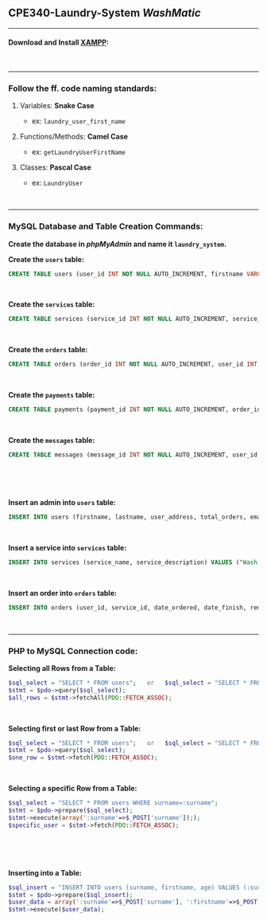 ## CPE340-Laundry-System _WashMatic_
---

#### Download and Install [XAMPP](https://www.apachefriends.org/ "Apache Friends"):

<br>

---

### Follow the ff. code naming standards:

1. Variables: **Snake Case**
    * ex: `laundry_user_first_name`

1. Functions/Methods: **Camel Case**
    * ex: `getLaundryUserFirstName`

1. Classes: **Pascal Case**
    * ex: `LaundryUser`

<br/>

---
### MySQL Database and Table Creation Commands:

**Create the database in _phpMyAdmin_ and name it `laundry_system`.**

**Create the `users` table:**
```sql
CREATE TABLE users (user_id INT NOT NULL AUTO_INCREMENT, firstname VARCHAR(50) NOT NULL, lastname VARCHAR(25) NOT NULL, user_address VARCHAR(200), total_orders INT NOT NULL, email VARCHAR(100) NOT NULL, user_password VARCHAR(100) NOT NULL, user_type INT NOT NULL, PRIMARY KEY (user_id));
```

<br>

**Create the `services` table:**
```sql
CREATE TABLE services (service_id INT NOT NULL AUTO_INCREMENT, service_name VARCHAR(50), service_description TEXT, PRIMARY KEY (service_id));
```

<br>

**Create the `orders` table:**
```sql
CREATE TABLE orders (order_id INT NOT NULL AUTO_INCREMENT, user_id INT NOT NULL, service_id INT NOT NULL, date_ordered DATETIME NOT NULL, date_finish DATETIME NOT NULL, remaining_time INT UNSIGNED NOT NULL, order_status INT NOT NULL, order_weight DOUBLE NOT NULL, order_description TEXT, PRIMARY KEY (order_id));
```

<br>

**Create the `payments` table:**
```sql
CREATE TABLE payments (payment_id INT NOT NULL AUTO_INCREMENT, order_id INT NOT NULL, payment_date DATETIME NOT NULL, payment_amount DOUBLE NOT NULL, PRIMARY KEY (payment_id));
```

<br>

**Create the `messages` table:**
```sql
CREATE TABLE messages (message_id INT NOT NULL AUTO_INCREMENT, user_id INT NOT NULL, order_id INT NOT NULL, message_date DATETIME NOT NULL, message TEXT, been_read INT UNSIGNED NOT NULL, PRIMARY KEY (message_id));
```

<br>
<br>
<br>

**Insert an admin into `users` table:**
```sql
INSERT INTO users (firstname, lastname, user_address, total_orders, email, user_password, user_type) VALUES ('Miguelito', 'Legazpi', 'Consolacion, Cebu', 0, 'miguelito24@gmail.com', 'gwapokohaha', 1);
```

<br>

**Insert a service into `services` table:**
```sql
INSERT INTO services (service_name, service_description) VALUES ("Wash, Dry", "There are many variations of passages of Lorem Ipsum available, but the majority have suffered alteration in some form, by injected humour, or randomised words which don't look even slightly believable.");
```

<br>

**Insert an order into `orders` table:**
```sql
INSERT INTO orders (user_id, service_id, date_ordered, date_finish, remaining_time, order_status, order_weight, order_description) VALUES (13, 2, '2023-07-11 19:52:02', '2023-07-11 22:52:02', 234, 3, 4.56, 'Ahahahahha');
```

<br>

---


### PHP to MySQL Connection code:  
**Selecting all Rows from a Table:**
```php
$sql_select = "SELECT * FROM users";   or   $sql_select = "SELECT * FROM users ORDER BY user_id DESC";
$stmt = $pdo->query($sql_select);
$all_rows = $stmt->fetchAll(PDO::FETCH_ASSOC);
```

<br>

**Selecting first or last Row from a Table:**
```php
$sql_select = "SELECT * FROM users";   or   $sql_select = "SELECT * FROM users ORDER BY user_id DESC";
$stmt = $pdo->query($sql_select);
$one_row = $stmt->fetch(PDO::FETCH_ASSOC);
```

<br>

**Selecting a specific Row from a Table:**
```php
$sql_select = "SELECT * FROM users WHERE surname=:surname";
$stmt = $pdo->prepare($sql_select);
$stmt->execute(array(':surname'=>$_POST['surname']););
$specific_user = $stmt->fetch(PDO::FETCH_ASSOC);
```

<br>
<br>
<br>

**Inserting into a Table:**
```php
$sql_insert = "INSERT INTO users (surname, firstname, age) VALUES (:surname, :firstname, :age)";
$stmt = $pdo->prepare($sql_insert);
$user_data = array(':surname'=>$_POST['surname'], ':firstname'=>$_POST['firstname'], ':age'=>$_POST['age']);
$stmt->execute($user_data);
```
